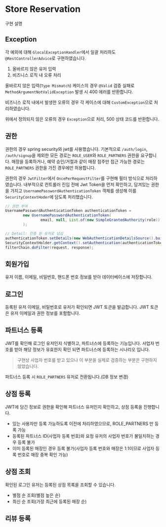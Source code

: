 # Store Reservation

구현 설명

## Exception
각 예외에 대해 `GlocalExceptionHandler`에서 일괄 처리하도 `@RestControllerAdvice`로 구현하였습니다.
1. 올바르지 않은 유저 입력
2. 비즈니스 로직 내 오류 처리


올바르지 않은 입력(`Type Mismatch`) 케이스의 경우 `@Valid` 검증 실패로 `MethodArgumentNotValidException` 발생 시 400 에러를 반환합니다.

비즈니스 로직 내에서 발생한 오류의 경우 각 케이스에 대해 `CustomException`으로 처리하였습니다.

위에서 정의되지 않은 오류의 경우 `Exception`으로 처리, 500 상태 코드를 반환합니다.

## 권한
권한의 경우 spring security와 jwt를 사용했습니다.
기본적으로 `/auth/login`, `/auth/signup`을 제외한 모든 경로는 `ROLE_USER`와 `ROLE_PARTNERS` 권한을 요구합니다.
매장을 등록하거나, 예약 승인/거절과 같이 매장 점주만 접근 가능한 경로는 `ROLE_PARTNERS` 권한을 가진 경우에만 허용합니다.

권한의 경우 `JwtFilter`에서 `OncePerRequestFilter`를 구현해 필터 방식으로 처리하였습니다.
내부적으로 컨트롤러 진입 전에 Jwt Token을 먼저 확인하고, 담겨있는 권한을 가지고 `UsernamePasswordAuthenticationToken` 객체를 생성해 이를 `SecurityContextHoder`에 담도록 처리했습니다.

```java
// 권한 부여
UsernamePasswordAuthenticationToken authenticationToken =
		new UsernamePasswordAuthenticationToken(
                email, null, List.of(new SimpleGrantedAuthority(role))
		);

// Detail: 인증 된 유저로 넘김
authenticationToken.setDetails(new WebAuthenticationDetailsSource().buildDetails(request));
SecurityContextHolder.getContext().setAuthentication(authenticationToken);
filterChain.doFilter(request, response);
```

## 회원가입
유저 이름, 이메일, 비밀번호, 핸드폰 번호 정보를 받아 데이터베이스에 저장합니다.

## 로그인
등록된 유저 이메일, 비밀번호로 유저가 확인되면 JWT 토큰을 발급합니다.
JWT 토큰은 유저 이메일과 권한 정보를 포함합니다.

## 파트너스 등록
JWT를 확인해 로그인 유저인지 식별하고, 파트너스에 등록하는 기능입니다.
사업자 번호를 받아 해당 정보가 유효한지 확인 되면 파트너스에 등록하는 시나리오 입니다.
> 구현상 사업자 번호를 받고 있으나 이 부분을 실제로 검증하는 부분은 구현하지 않았습니다.

파트너스 등록 시 `ROLE_PARTNERS` 유저로 전환됩니다.(DB 정보 변경)


## 상점 등록
JWT에 담긴 정보로 권한을 확인해 파트너스 유저인지 확인하고, 상점 등록을 진행합니다.

- 있는 사용자만 등록 가능하도록 이전에 처리하였으므로, ROLE_PARTNERS 만 등록 가능 
- 등록된 파트너스 ID(사업자 등록 번호)와 요청 유저의 사업자 번호가 불일치하는 경우 등록 불가 
- 이미 등록된 매장인 경우 등록 불가(사업자 등록 번호와 매장은 1:1이므로 사업자 등록 번호로 매장 중복 확인 가능)

## 상점 조회
확인된 로그인 유저는 등록된 상점 목록을 조회할 수 있습니다.

- 별점 순 조회(별점 높은 순)
- 최신 순 조회(가장 최근에 등록된 매장 순)



## 리뷰 등록


 
